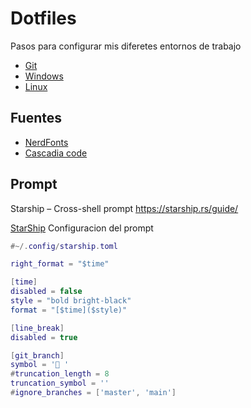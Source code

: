 # Dotfiles

Pasos para configurar mis diferetes entornos de trabajo
- [Git](./git/gitCofig.md)
- [Windows](./windows/terminal.md)
- [Linux](./linux/terminal.md)
<!-- - Osx -->
<!-- - Linux -->

## Fuentes
- [NerdFonts](https://github.com/ryanoasis/nerd-fonts/?tab=readme-ov-file#font-installation)
- [Cascadia code](https://github.com/microsoft/cascadia-code)

## Prompt 
Starship – Cross-shell prompt https://starship.rs/guide/

[StarShip](https://starship.rs/guide/)
Configuracion del prompt
```Lua
#~/.config/starship.toml

right_format = "$time"

[time]
disabled = false
style = "bold bright-black"
format = "[$time]($style)"

[line_break]
disabled = true

[git_branch]
symbol = '🌱 '
#truncation_length = 8
truncation_symbol = ''
#ignore_branches = ['master', 'main']

```




<!-- https://docs.github.com/es/get-started/writing-on-github/getting-started-with-writing-and-formatting-on-github/basic-writing-and-formatting-syntax -->